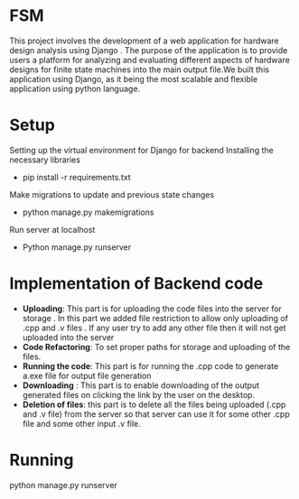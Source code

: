 # FSM
This project involves the development of a web application for hardware design analysis using Django . The purpose of the application is to provide users a platform for analyzing and evaluating different aspects of hardware designs for finite state machines into the main output file.We built this application using Django, as it being the most scalable and flexible application using python language.

# Setup 
Setting up the virtual environment for Django for backend
Installing the necessary libraries 
* pip install -r requirements.txt

Make migrations to update and previous state changes 
* python manage.py makemigrations

Run server at localhost 
* Python manage.py runserver
# Implementation of Backend code
* **Uploading**: This part is for uploading the code files into the server for storage . In this part we added file restriction to allow only uploading of .cpp and .v files . If any user try to add any other file then it will not get uploaded into the server
* **Code Refactoring**: To set proper paths for storage and uploading of the files.
* **Running the code**: This part is for running the .cpp code to generate a.exe file for output file generation 
* **Downloading** : This part is to enable downloading of the output generated files on clicking the link by the user on the desktop.
* **Deletion of files**: this part is to delete all the files being uploaded (.cpp and .v file) from the server so that server can use it for some other .cpp file and some other input .v file.

# Running 
python manage.py runserver 

